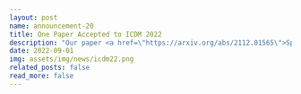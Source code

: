 ```yaml
---
layout: post
name: announcement-20
title: One Paper Accepted to ICDM 2022
description: "Our paper <a href=\"https://arxiv.org/abs/2112.01565\">SparRL: Graph Sparsification via Deep Reinforcement Learning</a> has been accepted to IEEE ICDM, a top-tier data mining conference. Congratulations to all the authors!"
date: 2022-09-01
img: assets/img/news/icdm22.png
related_posts: false
read_more: false 
---
```

